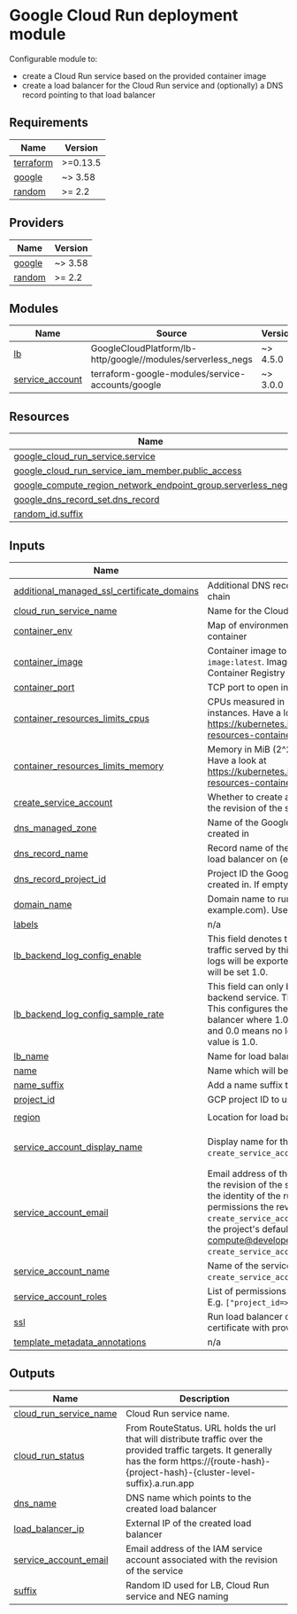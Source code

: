 <!--- BEGIN_TF_DOCS --->
# Google Cloud Run deployment module

Configurable module to:

* create a Cloud Run service based on the provided container image
* create a load balancer for the Cloud Run service and (optionally) a DNS record pointing to that load balancer

## Requirements

| Name | Version |
|------|---------|
| <a name="requirement_terraform"></a> [terraform](#requirement\_terraform) | >=0.13.5 |
| <a name="requirement_google"></a> [google](#requirement\_google) | ~> 3.58 |
| <a name="requirement_random"></a> [random](#requirement\_random) | >= 2.2 |

## Providers

| Name | Version |
|------|---------|
| <a name="provider_google"></a> [google](#provider\_google) | ~> 3.58 |
| <a name="provider_random"></a> [random](#provider\_random) | >= 2.2 |

## Modules

| Name | Source | Version |
|------|--------|---------|
| <a name="module_lb"></a> [lb](#module\_lb) | GoogleCloudPlatform/lb-http/google//modules/serverless_negs | ~> 4.5.0 |
| <a name="module_service_account"></a> [service\_account](#module\_service\_account) | terraform-google-modules/service-accounts/google | ~> 3.0.0 |

## Resources

| Name | Type |
|------|------|
| [google_cloud_run_service.service](https://registry.terraform.io/providers/hashicorp/google/latest/docs/resources/cloud_run_service) | resource |
| [google_cloud_run_service_iam_member.public_access](https://registry.terraform.io/providers/hashicorp/google/latest/docs/resources/cloud_run_service_iam_member) | resource |
| [google_compute_region_network_endpoint_group.serverless_neg](https://registry.terraform.io/providers/hashicorp/google/latest/docs/resources/compute_region_network_endpoint_group) | resource |
| [google_dns_record_set.dns_record](https://registry.terraform.io/providers/hashicorp/google/latest/docs/resources/dns_record_set) | resource |
| [random_id.suffix](https://registry.terraform.io/providers/hashicorp/random/latest/docs/resources/id) | resource |

## Inputs

| Name | Description | Type | Default | Required |
|------|-------------|------|---------|:--------:|
| <a name="input_additional_managed_ssl_certificate_domains"></a> [additional\_managed\_ssl\_certificate\_domains](#input\_additional\_managed\_ssl\_certificate\_domains) | Additional DNS records to be included in the certificate chain | `list(string)` | `[]` | no |
| <a name="input_cloud_run_service_name"></a> [cloud\_run\_service\_name](#input\_cloud\_run\_service\_name) | Name for the Cloud Run service | `string` | n/a | yes |
| <a name="input_container_env"></a> [container\_env](#input\_container\_env) | Map of environment variables that will be passed to the container | `map(string)` | `null` | no |
| <a name="input_container_image"></a> [container\_image](#input\_container\_image) | Container image to use, eg. `gcr.io/my-project/my-image:latest`. Image needs to be stored either in Google Container Registry or Google Artifact Registry | `string` | n/a | yes |
| <a name="input_container_port"></a> [container\_port](#input\_container\_port) | TCP port to open in the container | `number` | `8080` | no |
| <a name="input_container_resources_limits_cpus"></a> [container\_resources\_limits\_cpus](#input\_container\_resources\_limits\_cpus) | CPUs measured in 1000 cpu units to allocate to service instances. Have a look at https://kubernetes.io/docs/concepts/configuration/manage-resources-containers/#meaning-of-cpu for details. | `number` | `1` | no |
| <a name="input_container_resources_limits_memory"></a> [container\_resources\_limits\_memory](#input\_container\_resources\_limits\_memory) | Memory in MiB (2^26 bytes) to allocate to service instances. Have a look at https://kubernetes.io/docs/concepts/configuration/manage-resources-containers/#meaning-of-memory for details. | `number` | `256` | no |
| <a name="input_create_service_account"></a> [create\_service\_account](#input\_create\_service\_account) | Whether to create a new service account associated with the revision of the service | `bool` | `false` | no |
| <a name="input_dns_managed_zone"></a> [dns\_managed\_zone](#input\_dns\_managed\_zone) | Name of the Google managed zone the DNS record will be created in | `string` | `""` | no |
| <a name="input_dns_record_name"></a> [dns\_record\_name](#input\_dns\_record\_name) | Record name of the `domain_name` parameter pointing at the load balancer on (e.g. `registry`). Used if `ssl` is `true` | `string` | `""` | no |
| <a name="input_dns_record_project_id"></a> [dns\_record\_project\_id](#input\_dns\_record\_project\_id) | Project ID the Google managed zone the DNS record will be created in. If empty `project_id` will be used. | `string` | `""` | no |
| <a name="input_domain_name"></a> [domain\_name](#input\_domain\_name) | Domain name to run the load balancer on (e.g. example.com). Used if `ssl` is `true` | `string` | `""` | no |
| <a name="input_labels"></a> [labels](#input\_labels) | n/a | `map(string)` | `null` | no |
| <a name="input_lb_backend_log_config_enable"></a> [lb\_backend\_log\_config\_enable](#input\_lb\_backend\_log\_config\_enable) | This field denotes the logging options for the load balancer traffic served by this backend service. If logging is enabled, logs will be exported to Stackdriver. If set `true` sample rate will be set 1.0. | `bool` | `false` | no |
| <a name="input_lb_backend_log_config_sample_rate"></a> [lb\_backend\_log\_config\_sample\_rate](#input\_lb\_backend\_log\_config\_sample\_rate) | This field can only be specified if logging is enabled for this backend service. The value of the field must be in [0, 1]. This configures the sampling rate of requests to the load balancer where 1.0 means all logged requests are reported and 0.0 means no logged requests are reported. The default value is 1.0. | `number` | `1` | no |
| <a name="input_lb_name"></a> [lb\_name](#input\_lb\_name) | Name for load balancer and associated resources | `string` | `"cr-lb"` | no |
| <a name="input_name"></a> [name](#input\_name) | Name which will be used as a part of NEG name | `string` | `"cr"` | no |
| <a name="input_name_suffix"></a> [name\_suffix](#input\_name\_suffix) | Add a name suffix to relevant Terraform resources | `string` | `""` | no |
| <a name="input_project_id"></a> [project\_id](#input\_project\_id) | GCP project ID to use | `string` | n/a | yes |
| <a name="input_region"></a> [region](#input\_region) | Location for load balancer and Cloud Run resources | `string` | `"europe-west3"` | no |
| <a name="input_service_account_display_name"></a> [service\_account\_display\_name](#input\_service\_account\_display\_name) | Display name for the created service account. Used only if `create_service_account` is set to `true` | `string` | `"Cloud Run service account"` | no |
| <a name="input_service_account_email"></a> [service\_account\_email](#input\_service\_account\_email) | Email address of the IAM service account associated with the revision of the service. The service account represents the identity of the running revision, and determines what permissions the revision has. If not provided and `create_service_account` is set to `false`, the revision will use the project's default service account (PROJECT\_NUMBER-compute@developer.gserviceaccount.com). Ignored if `create_service_account` is set to `true` | `string` | `null` | no |
| <a name="input_service_account_name"></a> [service\_account\_name](#input\_service\_account\_name) | Name of the service account to create. Used only if `create_service_account` is set to `true` | `string` | `"cr-sa"` | no |
| <a name="input_service_account_roles"></a> [service\_account\_roles](#input\_service\_account\_roles) | List of permissions set to the service account to be created. E.g. `["project_id=>roles/editor"]`. | `list(string)` | `[]` | no |
| <a name="input_ssl"></a> [ssl](#input\_ssl) | Run load balancer on HTTPS and provision managed certificate with provided `domain` | `bool` | `true` | no |
| <a name="input_template_metadata_annotations"></a> [template\_metadata\_annotations](#input\_template\_metadata\_annotations) | n/a | `map(string)` | `null` | no |

## Outputs

| Name | Description |
|------|-------------|
| <a name="output_cloud_run_service_name"></a> [cloud\_run\_service\_name](#output\_cloud\_run\_service\_name) | Cloud Run service name. |
| <a name="output_cloud_run_status"></a> [cloud\_run\_status](#output\_cloud\_run\_status) | From RouteStatus. URL holds the url that will distribute traffic over the provided traffic targets. It generally has the form https://{route-hash}-{project-hash}-{cluster-level-suffix}.a.run.app |
| <a name="output_dns_name"></a> [dns\_name](#output\_dns\_name) | DNS name which points to the created load balancer |
| <a name="output_load_balancer_ip"></a> [load\_balancer\_ip](#output\_load\_balancer\_ip) | External IP of the created load balancer |
| <a name="output_service_account_email"></a> [service\_account\_email](#output\_service\_account\_email) | Email address of the IAM service account associated with the revision of the service |
| <a name="output_suffix"></a> [suffix](#output\_suffix) | Random ID used for LB, Cloud Run service and NEG naming |

<!--- END_TF_DOCS --->

